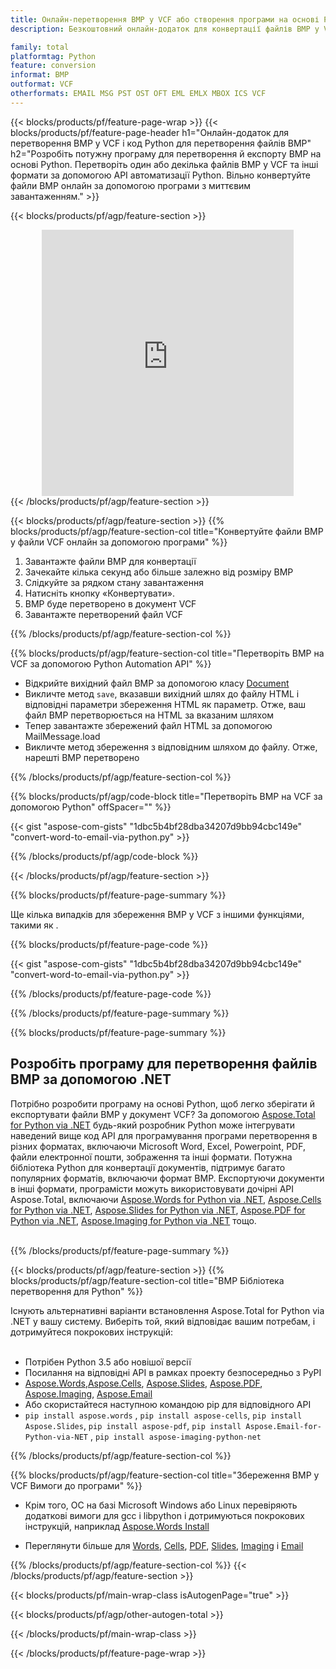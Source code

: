 ```yaml
---
title: Онлайн-перетворення BMP у VCF або створення програми на основі Python для перетворення файлів BMP
description: Безкоштовний онлайн-додаток для конвертації файлів BMP у VCF. Код бібліотеки перетворення Python для документів BMP.  

family: total
platformtag: Python
feature: conversion
informat: BMP
outformat: VCF
otherformats: EMAIL MSG PST OST OFT EML EMLX MBOX ICS VCF
---
```

{{< blocks/products/pf/feature-page-wrap >}}
{{< blocks/products/pf/feature-page-header h1="Онлайн-додаток для перетворення BMP у VCF і код Python для перетворення файлів BMP" h2="Розробіть потужну програму для перетворення й експорту BMP на основі Python.  Перетворіть один або декілька файлів BMP у VCF та інші формати за допомогою API автоматизації Python.  Вільно конвертуйте файли BMP онлайн за допомогою програми з миттєвим завантаженням." >}}


{{< blocks/products/pf/agp/feature-section >}}

<div class="container-fluid agp-content bg-white aboutfile box-1 vh100 section nopbtm">
<div class=container>
<div class=row>
<div class="demobox tc col-md-12 padding-0" align="center">

<iframe title="Безкоштовний онлайн-додаток для перетворення BMP в VCF" style="border: none; height: 426px;" scrolling="no" src="https://widgets.aspose.cloud/total-conversion/?to=vcf&from=bmp" id="child-iframe" width="80%"></iframe>

</div></div>
</div></div>
{{< /blocks/products/pf/agp/feature-section >}}


{{< blocks/products/pf/agp/feature-section >}}
{{% blocks/products/pf/agp/feature-section-col title="Конвертуйте файли BMP у файли VCF онлайн за допомогою програми" %}}

1. Завантажте файли BMP для конвертації
1. Зачекайте кілька секунд або більше залежно від розміру BMP
1. Слідкуйте за рядком стану завантаження
1. Натисніть кнопку «Конвертувати».
1. BMP буде перетворено в документ VCF
1. Завантажте перетворений файл VCF

{{% /blocks/products/pf/agp/feature-section-col %}}

{{% blocks/products/pf/agp/feature-section-col title="Перетворіть BMP на VCF за допомогою Python Automation API" %}}



- Відкрийте вихідний файл BMP за допомогою класу [Document](https://reference.aspose.com/words/python-net/aspose.words/document/)
- Викличте метод `save`, вказавши вихідний шлях до файлу HTML і відповідні параметри збереження HTML як параметр. Отже, ваш файл BMP перетворюється на HTML за вказаним шляхом
- Тепер завантажте збережений файл HTML за допомогою MailMessage.load
- Викличте метод збереження з відповідним шляхом до файлу. Отже, нарешті BMP перетворено




{{% /blocks/products/pf/agp/feature-section-col %}}

{{% blocks/products/pf/agp/code-block title="Перетворіть BMP на VCF за допомогою Python" offSpacer="" %}}

{{< gist "aspose-com-gists" "1dbc5b4bf28dba34207d9bb94cbc149e" "convert-word-to-email-via-python.py" >}}

{{% /blocks/products/pf/agp/code-block %}}

{{< /blocks/products/pf/agp/feature-section >}}

{{% blocks/products/pf/feature-page-summary %}}

Ще кілька випадків для збереження BMP у VCF з іншими функціями, такими як .

{{% blocks/products/pf/feature-page-code %}}
{{< gist "aspose-com-gists" "1dbc5b4bf28dba34207d9bb94cbc149e" "convert-word-to-email-via-python.py" >}}
{{% /blocks/products/pf/feature-page-code  %}}


{{% /blocks/products/pf/feature-page-summary %}}

{{% blocks/products/pf/feature-page-summary %}}

<h2>Розробіть програму для перетворення файлів BMP за допомогою .NET</h2>

Потрібно розробити програму на основі Python, щоб легко зберігати й експортувати файли BMP у документ VCF?  За допомогою [Aspose.Total for Python via .NET](https://products.aspose.com/total/uk/python-net/) будь-який розробник Python може інтегрувати наведений вище код API для програмування програми перетворення в різних форматах, включаючи Microsoft Word, Excel, Powerpoint, PDF, файли електронної пошти, зображення та інші формати.  Потужна бібліотека Python для конвертації документів, підтримує багато популярних форматів, включаючи формат BMP. Експортуючи документи в інші формати, програмісти можуть використовувати дочірні API Aspose.Total, включаючи [Aspose.Words for Python via .NET](https://products.aspose.com/words/uk/python-net/), [Aspose.Cells for Python via .NET](https://products.aspose.com/cells/uk/python-net/), [Aspose.Slides for Python via .NET](https://products.aspose.com/slides/uk/python-net/), [Aspose.PDF for Python via .NET](https://products.aspose.com/pdf/uk/python-net/), [Aspose.Imaging for Python via .NET](https://products.aspose.com/imaging/uk/python-net/) тощо.<br /><br />

{{% /blocks/products/pf/feature-page-summary %}}

{{< blocks/products/pf/agp/feature-section >}}
{{% blocks/products/pf/agp/feature-section-col title="BMP Бібліотека перетворення для Python" %}}

Існують альтернативні варіанти встановлення Aspose.Total for Python via .NET у вашу систему.  Виберіть той, який відповідає вашим потребам, і дотримуйтеся покрокових інструкцій:<br /><br />

- Потрібен Python 3.5 або новішої версії
- Посилання на відповідні API в рамках проекту безпосередньо з PyPI 
- [Aspose.Words](https://pypi.org/project/aspose-words/),[Aspose.Cells](https://pypi.org/project/aspose-cells/), [Aspose.Slides](https://pypi.org/project/Aspose.Slides/), [Aspose.PDF](https://pypi.org/project/aspose-pdf/), [Aspose.Imaging](https://pypi.org/project/aspose-imaging-python-net/), [Aspose.Email](https://pypi.org/project/Aspose.Email-for-Python-via-NET/)
- Або скористайтеся наступною командою pip для відповідного API  
- ```pip install aspose.words```  , ```pip install aspose-cells```, ```pip install Aspose.Slides```, ```pip install aspose-pdf```, ```pip install Aspose.Email-for-Python-via-NET``` , ```pip install aspose-imaging-python-net``` 

{{% /blocks/products/pf/agp/feature-section-col %}}

{{% blocks/products/pf/agp/feature-section-col title="Збереження BMP у VCF Вимоги до програми" %}}

- Крім того, ОС на базі Microsoft Windows або Linux перевіряють додаткові вимоги для gcc і libpython і дотримуються покрокових інструкцій, наприклад [Aspose.Words Install](https://docs.aspose.com/words/python-net/installation/)

- Переглянути більше для [Words](https://docs.aspose.com/words/python-net/system-requirements/), [Cells](https://docs.aspose.com/cells/python-net/getting-started/), [PDF](https://docs.aspose.com/pdf/python-net/system-requirements/), [Slides](https://docs.aspose.com/slides/python-net/system-requirements/), [Imaging](https://docs.aspose.com/imaging/python-net/system-requirements/) і [Email](https://docs.aspose.com/email/python-net/system-requirements/)

{{% /blocks/products/pf/agp/feature-section-col %}}
{{< /blocks/products/pf/agp/feature-section >}}

{{< blocks/products/pf/main-wrap-class isAutogenPage="true" >}}

{{< blocks/products/pf/agp/other-autogen-total >}}

{{< /blocks/products/pf/main-wrap-class >}}

{{< /blocks/products/pf/feature-page-wrap >}}